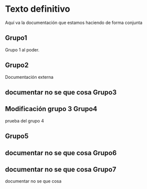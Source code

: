 Texto definitivo
================

Aquí va la documentación que estamos haciendo de forma conjunta

Grupo1
------
Grupo 1 al poder.

Grupo2
------
Documentación externa


documentar no se que cosa
Grupo3
------

Modificación grupo 3
Grupo4
------
prueba del grupo 4

Grupo5
------

documentar no se que cosa
Grupo6
------

documentar no se que cosa
Grupo7
------

documentar no se que cosa
